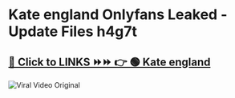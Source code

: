 
 # Kate england Onlyfans Leaked - Update Files h4g7t

## <h2><a href="https://clipsfans.com/Kate_england&ref=git">🔗 Click to LINKS ⏩⏩ 👉 🟢 Kate england </a></h2>

<a href="https://clipsfans.com/Kate_england&ref=git" rel="nofollow" data-target="animated-image.originalLink"><img src="https://i.ibb.co.com/xMMVF88/686577567.gif" alt="Viral Video Original" style="max-width: 100%; display: inline-block;" data-target="animated-image.originalImage"></a>

